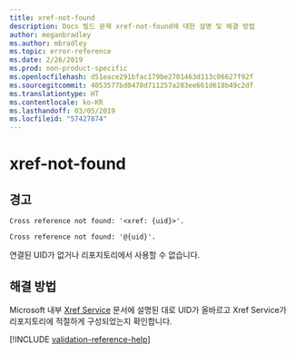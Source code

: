 ```yaml
---
title: xref-not-found
description: Docs 빌드 문제 xref-not-found에 대한 설명 및 해결 방법
author: meganbradley
ms.author: mbradley
ms.topic: error-reference
ms.date: 2/26/2019
ms.prod: non-product-specific
ms.openlocfilehash: d51eace291bfac179be2701463d113c06627f92f
ms.sourcegitcommit: 4053577bd0478d711257a283ee661d618b49c2df
ms.translationtype: HT
ms.contentlocale: ko-KR
ms.lasthandoff: 03/05/2019
ms.locfileid: "57427874"
---
```

# <a name="xref-not-found"></a>xref-not-found

## <a name="warning"></a>경고

`Cross reference not found: '<xref: {uid}>'.`

`Cross reference not found: '@{uid}'.`

연결된 UID가 없거나 리포지토리에서 사용할 수 없습니다.

## <a name="resolution"></a>해결 방법

Microsoft 내부 [Xref Service](https://review.docs.microsoft.com/en-us/help/onboard/admin/xref-service?branch=master) 문서에 설명된 대로 UID가 올바르고 Xref Service가 리포지토리에 적절하게 구성되었는지 확인합니다.

<!--make sure to add this file to your includes folder and verify the path-->
[!INCLUDE [validation-reference-help](includes/validation-reference-help.md)]

